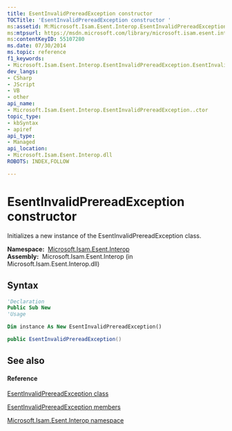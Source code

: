 ```yaml
---
title: EsentInvalidPrereadException constructor 
TOCTitle: 'EsentInvalidPrereadException constructor '
ms:assetid: M:Microsoft.Isam.Esent.Interop.EsentInvalidPrereadException.#ctor
ms:mtpsurl: https://msdn.microsoft.com/library/microsoft.isam.esent.interop.esentinvalidprereadexception.esentinvalidprereadexception(v=EXCHG.10)
ms:contentKeyID: 55107280
ms.date: 07/30/2014
ms.topic: reference
f1_keywords:
- Microsoft.Isam.Esent.Interop.EsentInvalidPrereadException.EsentInvalidPrereadException
dev_langs:
- CSharp
- JScript
- VB
- other
api_name: 
- Microsoft.Isam.Esent.Interop.EsentInvalidPrereadException..ctor
topic_type: 
- kbSyntax
- apiref
api_type: 
- Managed
api_location: 
- Microsoft.Isam.Esent.Interop.dll
ROBOTS: INDEX,FOLLOW

---
```


# EsentInvalidPrereadException constructor

Initializes a new instance of the EsentInvalidPrereadException class.

**Namespace:**  [Microsoft.Isam.Esent.Interop](hh596136\(v=exchg.10\).md)  
**Assembly:**  Microsoft.Isam.Esent.Interop (in Microsoft.Isam.Esent.Interop.dll)

## Syntax

``` vb
'Declaration
Public Sub New
'Usage

Dim instance As New EsentInvalidPrereadException()
```

``` csharp
public EsentInvalidPrereadException()
```

## See also

#### Reference

[EsentInvalidPrereadException class](dn334516\(v=exchg.10\).md)

[EsentInvalidPrereadException members](dn319582\(v=exchg.10\).md)

[Microsoft.Isam.Esent.Interop namespace](hh596136\(v=exchg.10\).md)

